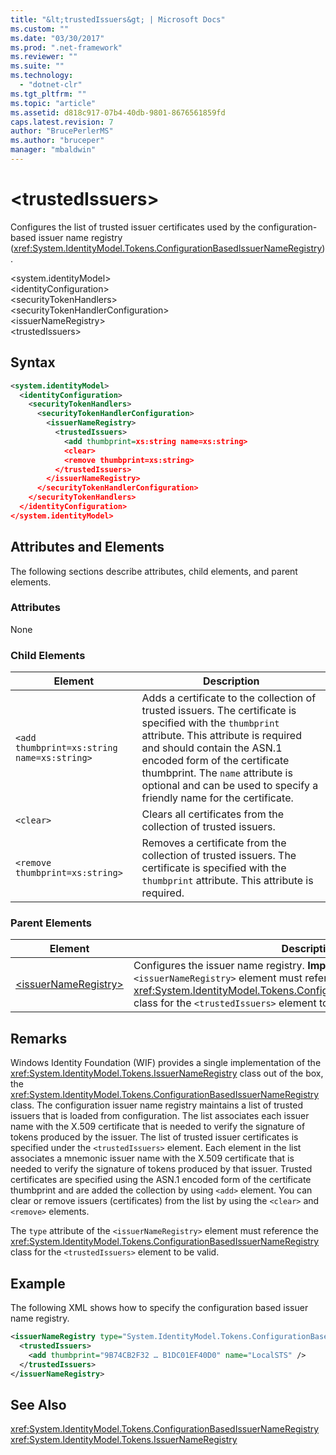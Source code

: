 ```yaml
---
title: "&lt;trustedIssuers&gt; | Microsoft Docs"
ms.custom: ""
ms.date: "03/30/2017"
ms.prod: ".net-framework"
ms.reviewer: ""
ms.suite: ""
ms.technology: 
  - "dotnet-clr"
ms.tgt_pltfrm: ""
ms.topic: "article"
ms.assetid: d818c917-07b4-40db-9801-8676561859fd
caps.latest.revision: 7
author: "BrucePerlerMS"
ms.author: "bruceper"
manager: "mbaldwin"
---
```

# &lt;trustedIssuers&gt;
Configures the list of trusted issuer certificates used by the configuration-based issuer name registry (<xref:System.IdentityModel.Tokens.ConfigurationBasedIssuerNameRegistry>).  
  
 \<system.identityModel>  
\<identityConfiguration>  
\<securityTokenHandlers>  
\<securityTokenHandlerConfiguration>  
\<issuerNameRegistry>  
\<trustedIssuers>  
  
## Syntax  
  
```xml  
<system.identityModel>  
  <identityConfiguration>  
    <securityTokenHandlers>  
      <securityTokenHandlerConfiguration>  
        <issuerNameRegistry>  
          <trustedIssuers>  
            <add thumbprint=xs:string name=xs:string>  
            <clear>  
            <remove thumbprint=xs:string>  
          </trustedIssuers>  
        </issuerNameRegistry>  
      </securityTokenHandlerConfiguration>  
    </securityTokenHandlers>  
  </identityConfiguration>  
</system.identityModel>  
```  
  
## Attributes and Elements  
 The following sections describe attributes, child elements, and parent elements.  
  
### Attributes  
 None  
  
### Child Elements  
  
|Element|Description|  
|-------------|-----------------|  
|`<add thumbprint=xs:string name=xs:string>`|Adds a certificate to the collection of trusted issuers. The certificate is specified with the `thumbprint` attribute. This attribute is required and should contain the ASN.1 encoded form of the certificate thumbprint. The `name` attribute is optional and can be used to specify a friendly name for the certificate.|  
|`<clear>`|Clears all certificates from the collection of trusted issuers.|  
|`<remove thumbprint=xs:string>`|Removes a certificate from the collection of trusted issuers. The certificate is specified with the `thumbprint` attribute. This attribute is required.|  
  
### Parent Elements  
  
|Element|Description|  
|-------------|-----------------|  
|[\<issuerNameRegistry>](../../../../../docs/framework/configure-apps/file-schema/windows-identity-foundation/issuernameregistry.md)|Configures the issuer name registry. **Important:**  The `type` attribute of the `<issuerNameRegistry>` element must reference the <xref:System.IdentityModel.Tokens.ConfigurationBasedIssuerNameRegistry> class for the `<trustedIssuers>` element to be valid.|  
  
## Remarks  
 Windows Identity Foundation (WIF) provides a single implementation of the <xref:System.IdentityModel.Tokens.IssuerNameRegistry> class out of the box, the <xref:System.IdentityModel.Tokens.ConfigurationBasedIssuerNameRegistry> class. The configuration issuer name registry maintains a list of trusted issuers that is loaded from configuration. The list associates each issuer name with the X.509 certificate that is needed to verify the signature of tokens produced by the issuer. The list of trusted issuer certificates is specified under the `<trustedIssuers>` element. Each element in the list associates a mnemonic issuer name with the X.509 certificate that is needed to verify the signature of tokens produced by that issuer. Trusted certificates are specified using the ASN.1 encoded form of the certificate thumbprint and are added the collection by using `<add>` element. You can clear or remove issuers (certificates) from the list by using the `<clear>` and `<remove>` elements.  
  
 The `type` attribute of the `<issuerNameRegistry>` element must reference the <xref:System.IdentityModel.Tokens.ConfigurationBasedIssuerNameRegistry> class for the `<trustedIssuers>` element to be valid.  
  
## Example  
 The following XML shows how to specify the configuration based issuer name registry.  
  
```xml  
<issuerNameRegistry type="System.IdentityModel.Tokens.ConfigurationBasedIssuerNameRegistry, System.IdentityModel, Version=4.0.0.0, Culture=neutral, PublicKeyToken=b77a5c561934e089">  
  <trustedIssuers>  
    <add thumbprint="9B74CB2F32 … B1DC01EF40D0" name="LocalSTS" />  
  </trustedIssuers>  
</issuerNameRegistry>  
```  
  
## See Also  
 <xref:System.IdentityModel.Tokens.ConfigurationBasedIssuerNameRegistry>   
 <xref:System.IdentityModel.Tokens.IssuerNameRegistry>
